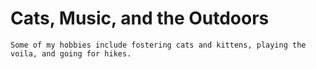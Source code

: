 # Cats, Music, and the Outdoors

    Some of my hobbies include fostering cats and kittens, playing the voila, and going for hikes.
